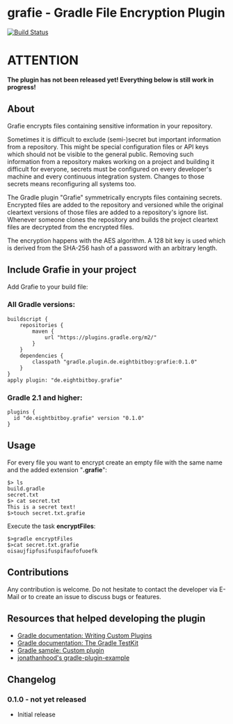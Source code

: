 # grafie - Gradle File Encryption Plugin
[![Build Status](https://travis-ci.org/EightBitBoy/grafie.svg?branch=master)](https://travis-ci.org/EightBitBoy/grafie)

# ATTENTION
**The plugin has not been released yet! Everything below is still work in progress!**

## About
Grafie encrypts files containing sensitive information in your repository.

Sometimes it is difficult to exclude (semi-)secret but important information from a repository. This might be special configuration files or API keys which should not be visible to the general public. Removing such information from a repository makes working on a project and building it difficult for everyone, secrets must be configured on every developer's machine and every continuous integration system. Changes to those secrets means reconfiguring all systems too.

The Gradle plugin "Grafie" symmetrically encrypts files containing secrets. Encrypted files are added to the repository and versioned while the original cleartext versions of those files are added to a repository's ignore list. Whenever someone clones the repository and builds the project cleartext files are decrypted from the encrypted files.

The encryption happens with the AES algorithm. A 128 bit key is used which is derived from the SHA-256 hash of a password with an arbitrary length. 

## Include Grafie in your project
Add Grafie to your build file:

### All Gradle versions:
```
buildscript {
    repositories {
        maven {
            url "https://plugins.gradle.org/m2/"
        }
    }
    dependencies {
        classpath "gradle.plugin.de.eightbitboy:grafie:0.1.0"
    }
}
apply plugin: "de.eightbitboy.grafie"
```

### Gradle 2.1 and higher:
```
plugins {
  id "de.eightbitboy.grafie" version "0.1.0"
}
```

## Usage
For every file you want to encrypt create an empty file with the same name and the added extension "**.grafie**":
```
$> ls
build.gradle
secret.txt
$> cat secret.txt
This is a secret text!
$>touch secret.txt.grafie
```

Execute the task **encryptFiles**:
```
$>gradle encryptFiles
$>cat secret.txt.grafie
oisaujfipfusifuspifaufofuoefk
```

## Contributions
Any contribution is welcome. Do not hesitate to contact the developer via E-Mail or to create an issue to discuss bugs or features.

## Resources that helped developing the plugin
* [Gradle documentation: Writing Custom Plugins](https://docs.gradle.org/current/userguide/custom_plugins.html)
* [Gradle documentation: The Gradle TestKit](https://docs.gradle.org/current/userguide/test_kit.html)
* [Gradle sample: Custom plugin](https://github.com/gradle/gradle/tree/master/subprojects/docs/src/samples/customPlugin)
* [jonathanhood's gradle-plugin-example](https://github.com/jonathanhood/gradle-plugin-example)

## Changelog

### 0.1.0 - not yet released
* Initial release
